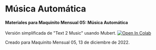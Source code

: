 # Música Automática
#### Materiales para Maquinito Mensual 05: Música Automática


Versión simplificada de "Text 2 Music" usando Mubert.
[![Open In Colab](https://colab.research.google.com/assets/colab-badge.svg)](https://colab.research.google.com/github/BothRocks/maquinito-05/blob/main/Mubert_Text_to_Music.ipynb)  

Creado para Maquinito Mensual 05, 13 de diciembre de 2022.
